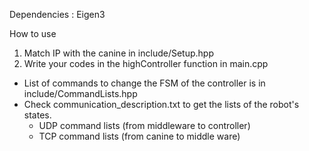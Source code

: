 Dependencies : Eigen3

How to use
1. Match IP with the canine in include/Setup.hpp
2. Write your codes in the highController function in main.cpp
- List of commands to change the FSM of the controller is in include/CommandLists.hpp
- Check communication_description.txt to get the lists of the robot's states.
  - UDP command lists (from middleware to controller)
  - TCP command lists (from canine to middle ware)

